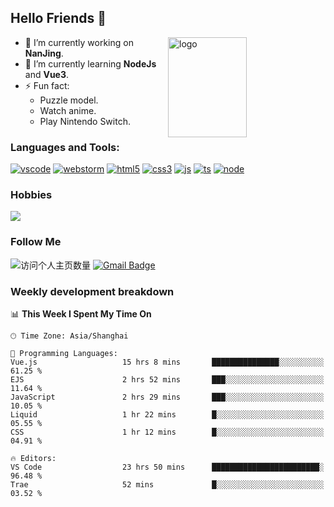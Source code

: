## Hello Friends 👋

<img src="https://github-readme-stats.vercel.app/api?username=Eugeniocode&show_icons=true&theme=vue" alt="logo" height="160" align="right" width="50%" />

- 🔭 I’m currently working on **NanJing**.
- 🌱 I’m currently learning **NodeJs** and **Vue3**.
- ⚡ Fun fact: 
  - Puzzle model.
  - Watch anime.
  - Play Nintendo Switch.



### Languages and Tools:

[![vscode](https://img.shields.io/badge/Visual%20Studio%20Code-blue?style=flat-square&logo=visualstudiocode&logoColor=ffffff)]()
[![webstorm](https://img.shields.io/badge/webstorm-528DD7?style=flat-square&logo=webstorm&logoColor=#ffffff)]()
[![html5](https://img.shields.io/badge/-HTML5-F16528?style=flat-square&logo=html5&logoColor=ffffff)]()
[![css3](https://img.shields.io/badge/-CSS3-3699D5?style=flat-square&logo=css3&logoColor=ffffff)]()
[![js](https://img.shields.io/badge/-Javascript-F0DA50?style=flat-square&logo=javascript&logoColor=ffffff)]()
[![ts](https://img.shields.io/badge/-Typescript-083061?style=flat-square&logo=typescript&logoColor=ffffff)]()
[![node](https://img.shields.io/badge/-Node.js-80BD00?style=flat-square&logo=nodedotjs&logoColor=ffffff)]()


### Hobbies

![](https://img.shields.io/badge/-Nintendo%20Switch-e60012?style=flat-square&logo=nintendo%20switch&logoColor=ffffff)

### Follow Me
![访问个人主页数量](https://komarev.com/ghpvc/?username=Eugeniocode&color=blue)
[![Gmail Badge](https://img.shields.io/badge/mail-eugeniocode@yeah.net-blue?style=flat&logo=Gmail&logoColor=white&link=mailto:eugeniocode@yeah.net)](mailto:eugeniocode@yeah.net)


### Weekly development breakdown
<!--START_SECTION:waka-->
📊 **This Week I Spent My Time On** 

```text
🕑︎ Time Zone: Asia/Shanghai

💬 Programming Languages: 
Vue.js                   15 hrs 8 mins       ███████████████░░░░░░░░░░   61.25 % 
EJS                      2 hrs 52 mins       ███░░░░░░░░░░░░░░░░░░░░░░   11.64 % 
JavaScript               2 hrs 29 mins       ███░░░░░░░░░░░░░░░░░░░░░░   10.05 % 
Liquid                   1 hr 22 mins        █░░░░░░░░░░░░░░░░░░░░░░░░   05.55 % 
CSS                      1 hr 12 mins        █░░░░░░░░░░░░░░░░░░░░░░░░   04.91 % 

🔥 Editors: 
VS Code                  23 hrs 50 mins      ████████████████████████░   96.48 % 
Trae                     52 mins             █░░░░░░░░░░░░░░░░░░░░░░░░   03.52 % 
```


<!--END_SECTION:waka-->

